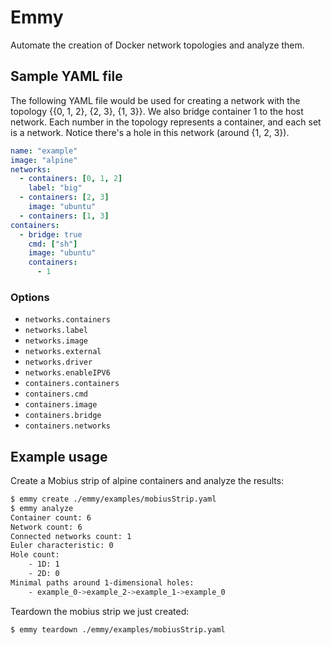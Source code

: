 # Emmy
Automate the creation of Docker network topologies and analyze them.

## Sample YAML file
The following YAML file would be used for creating a network with the topology {{0, 1, 2}, {2, 3}, {1, 3}}.
We also bridge container 1 to the host network.
Each number in the topology represents a container, and each set is a network.
Notice there's a hole in this network (around {1, 2, 3}).
```yaml
name: "example"
image: "alpine"
networks:
  - containers: [0, 1, 2]
    label: "big"
  - containers: [2, 3]
    image: "ubuntu"
  - containers: [1, 3]
containers:
  - bridge: true
    cmd: ["sh"]
    image: "ubuntu"
    containers:
      - 1
```

### Options
 - `networks.containers`
 - `networks.label`
 - `networks.image`
 - `networks.external`
 - `networks.driver`
 - `networks.enableIPV6`
 - `containers.containers`
 - `containers.cmd`
 - `containers.image`
 - `containers.bridge`
 - `containers.networks`

## Example usage
Create a Mobius strip of alpine containers and analyze the results:
```sh
$ emmy create ./emmy/examples/mobiusStrip.yaml
$ emmy analyze
Container count: 6
Network count: 6
Connected networks count: 1
Euler characteristic: 0
Hole count:
	- 1D: 1
	- 2D: 0
Minimal paths around 1-dimensional holes:
	- example_0->example_2->example_1->example_0
```

Teardown the mobius strip we just created:
```sh
$ emmy teardown ./emmy/examples/mobiusStrip.yaml
```